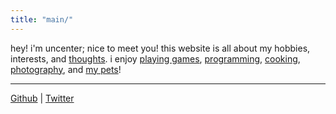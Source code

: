 ```yaml
---
title: "main/"
---
```


hey! i'm uncenter; nice to meet you!
this website is all about my hobbies, interests, and [thoughts](https://www.uncenter.org/blog/). 
i enjoy [playing games](https://www.uncenter.org/games/), [programming](https://www.uncenter.org/code/), [cooking](https://www.uncenter.org/cooking/), [photography](https://www.uncenter.org/foto/), and [my pets](https://www.uncenter.org/pets/)!



-----

[Github](https://github.com/intricateavocado) | [Twitter](https://twitter.com/uncenteristaken)


